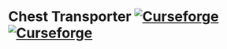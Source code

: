 Chest Transporter [![Curseforge](http://cf.way2muchnoise.eu/full_chest-transporter_downloads.svg)](https://minecraft.curseforge.com/projects/chest-transporter) [![Curseforge](http://cf.way2muchnoise.eu/versions/For%20MC_chest-transporter_all.svg)](https://minecraft.curseforge.com/projects/chest-transporter)
================
